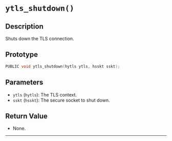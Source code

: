 # `ytls_shutdown()`

## Description
Shuts down the TLS connection.

## Prototype
```c
PUBLIC void ytls_shutdown(hytls ytls, hsskt sskt);
```

## Parameters
- `ytls` (`hytls`): The TLS context.
- `sskt` (`hsskt`): The secure socket to shut down.

## Return Value
- None.

---
